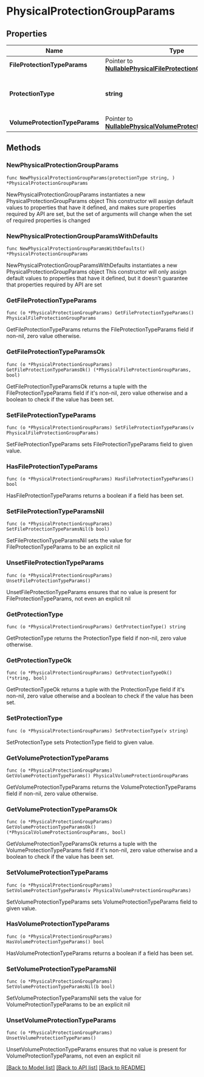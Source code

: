 # PhysicalProtectionGroupParams

## Properties

Name | Type | Description | Notes
------------ | ------------- | ------------- | -------------
**FileProtectionTypeParams** | Pointer to [**NullablePhysicalFileProtectionGroupParams**](PhysicalFileProtectionGroupParams.md) |  | [optional] 
**ProtectionType** | **string** | Specifies the Physical Protection Group type. | 
**VolumeProtectionTypeParams** | Pointer to [**NullablePhysicalVolumeProtectionGroupParams**](PhysicalVolumeProtectionGroupParams.md) |  | [optional] 

## Methods

### NewPhysicalProtectionGroupParams

`func NewPhysicalProtectionGroupParams(protectionType string, ) *PhysicalProtectionGroupParams`

NewPhysicalProtectionGroupParams instantiates a new PhysicalProtectionGroupParams object
This constructor will assign default values to properties that have it defined,
and makes sure properties required by API are set, but the set of arguments
will change when the set of required properties is changed

### NewPhysicalProtectionGroupParamsWithDefaults

`func NewPhysicalProtectionGroupParamsWithDefaults() *PhysicalProtectionGroupParams`

NewPhysicalProtectionGroupParamsWithDefaults instantiates a new PhysicalProtectionGroupParams object
This constructor will only assign default values to properties that have it defined,
but it doesn't guarantee that properties required by API are set

### GetFileProtectionTypeParams

`func (o *PhysicalProtectionGroupParams) GetFileProtectionTypeParams() PhysicalFileProtectionGroupParams`

GetFileProtectionTypeParams returns the FileProtectionTypeParams field if non-nil, zero value otherwise.

### GetFileProtectionTypeParamsOk

`func (o *PhysicalProtectionGroupParams) GetFileProtectionTypeParamsOk() (*PhysicalFileProtectionGroupParams, bool)`

GetFileProtectionTypeParamsOk returns a tuple with the FileProtectionTypeParams field if it's non-nil, zero value otherwise
and a boolean to check if the value has been set.

### SetFileProtectionTypeParams

`func (o *PhysicalProtectionGroupParams) SetFileProtectionTypeParams(v PhysicalFileProtectionGroupParams)`

SetFileProtectionTypeParams sets FileProtectionTypeParams field to given value.

### HasFileProtectionTypeParams

`func (o *PhysicalProtectionGroupParams) HasFileProtectionTypeParams() bool`

HasFileProtectionTypeParams returns a boolean if a field has been set.

### SetFileProtectionTypeParamsNil

`func (o *PhysicalProtectionGroupParams) SetFileProtectionTypeParamsNil(b bool)`

 SetFileProtectionTypeParamsNil sets the value for FileProtectionTypeParams to be an explicit nil

### UnsetFileProtectionTypeParams
`func (o *PhysicalProtectionGroupParams) UnsetFileProtectionTypeParams()`

UnsetFileProtectionTypeParams ensures that no value is present for FileProtectionTypeParams, not even an explicit nil
### GetProtectionType

`func (o *PhysicalProtectionGroupParams) GetProtectionType() string`

GetProtectionType returns the ProtectionType field if non-nil, zero value otherwise.

### GetProtectionTypeOk

`func (o *PhysicalProtectionGroupParams) GetProtectionTypeOk() (*string, bool)`

GetProtectionTypeOk returns a tuple with the ProtectionType field if it's non-nil, zero value otherwise
and a boolean to check if the value has been set.

### SetProtectionType

`func (o *PhysicalProtectionGroupParams) SetProtectionType(v string)`

SetProtectionType sets ProtectionType field to given value.


### GetVolumeProtectionTypeParams

`func (o *PhysicalProtectionGroupParams) GetVolumeProtectionTypeParams() PhysicalVolumeProtectionGroupParams`

GetVolumeProtectionTypeParams returns the VolumeProtectionTypeParams field if non-nil, zero value otherwise.

### GetVolumeProtectionTypeParamsOk

`func (o *PhysicalProtectionGroupParams) GetVolumeProtectionTypeParamsOk() (*PhysicalVolumeProtectionGroupParams, bool)`

GetVolumeProtectionTypeParamsOk returns a tuple with the VolumeProtectionTypeParams field if it's non-nil, zero value otherwise
and a boolean to check if the value has been set.

### SetVolumeProtectionTypeParams

`func (o *PhysicalProtectionGroupParams) SetVolumeProtectionTypeParams(v PhysicalVolumeProtectionGroupParams)`

SetVolumeProtectionTypeParams sets VolumeProtectionTypeParams field to given value.

### HasVolumeProtectionTypeParams

`func (o *PhysicalProtectionGroupParams) HasVolumeProtectionTypeParams() bool`

HasVolumeProtectionTypeParams returns a boolean if a field has been set.

### SetVolumeProtectionTypeParamsNil

`func (o *PhysicalProtectionGroupParams) SetVolumeProtectionTypeParamsNil(b bool)`

 SetVolumeProtectionTypeParamsNil sets the value for VolumeProtectionTypeParams to be an explicit nil

### UnsetVolumeProtectionTypeParams
`func (o *PhysicalProtectionGroupParams) UnsetVolumeProtectionTypeParams()`

UnsetVolumeProtectionTypeParams ensures that no value is present for VolumeProtectionTypeParams, not even an explicit nil

[[Back to Model list]](../README.md#documentation-for-models) [[Back to API list]](../README.md#documentation-for-api-endpoints) [[Back to README]](../README.md)


